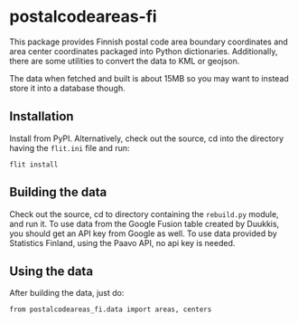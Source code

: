 # postalcodeareas-fi

This package provides Finnish postal code area boundary
coordinates and area center coordinates packaged into
Python dictionaries. Additionally, there are some
utilities to convert the data to KML or geojson.

The data when fetched and built is about 15MB so you
may want to instead store it into a database though.

## Installation

Install from PyPI. Alternatively, check out the source,
cd into the directory having the `flit.ini` file and run:

    flit install

## Building the data

Check out the source, cd to directory containing the
`rebuild.py` module, and run it. To use data from the
Google Fusion table created by Duukkis, you should
get an API key from Google as well. To use data provided
by Statistics Finland, using the Paavo API, no api key
is needed.

## Using the data

After building the data, just do:

    from postalcodeareas_fi.data import areas, centers
